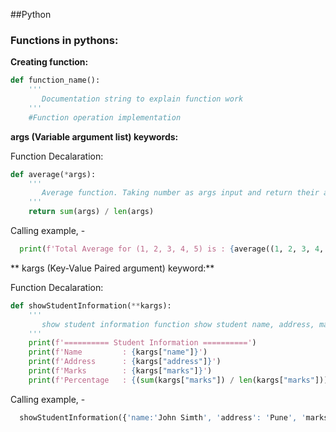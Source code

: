 ##Python

### Functions in pythons:

**Creating function:**
```python
def function_name():
    '''
       Documentation string to explain function work
    '''
    #Function operation implementation
```

**args (Variable argument list) keywords:**

Function Decalaration:
```python
def average(*args):
    '''
       Average function. Taking number as args input and return their average
    '''
    return sum(args) / len(args)
```

Calling example, - 
```python
  print(f'Total Average for (1, 2, 3, 4, 5) is : {average((1, 2, 3, 4, 5))}')
```

** kargs (Key-Value Paired argument) keyword:**

Function Decalaration:
```python
def showStudentInformation(**kargs):
    '''
       show student information function show student name, address, marks and Percentage
    '''
    print(f'========== Student Information ==========')
    print(f'Name         : {kargs["name"]}')
    print(f'Address      : {kargs["address"]}')
    print(f'Marks        : {kargs["marks"]}')
    print(f'Percentage   : {(sum(kargs["marks"]) / len(kargs["marks"])) * 100.00}')
```

Calling example, - 
```python
  showStudentInformation({'name:'John Simth', 'address': 'Pune', 'marks':[120,140,130]})
```
